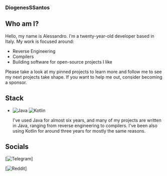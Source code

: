 ###  DiogenesSSantos

## Who am I?

Hello, my name is Alessandro. I'm a twenty-year-old developer based in Italy.
My work is focused around:
- Reverse Engineering
- Compilers
- Building software for open-source projects I like

Please take a look at my pinned projects to learn more and follow me to see my next projects take shape.
If you want to help me out, consider becoming a sponsor.

## Stack

- ![Java](https://img.shields.io/badge/Java-ED8B00?style=for-the-badge&logo=openjdk&logoColor=white) ![Kotlin](https://img.shields.io/badge/Kotlin-7F52FF?style=for-the-badge&logo=Kotlin&logoColor=white)
  
  I've used Java for almost six years, and many of my projects are written in Java, ranging from reverse engineering to compilers.
  I've been also using Kotlin for around three years for mostly the same reasons.
  
## Socials
[![Telegram](https://img.shields.io/badge/Telegram-000?style=for-the-badge&logo=telegram&logoColor=2CA5E0)]

[![Reddit](https://img.shields.io/badge/Reddit-000?style=for-the-badge&logo=reddit&logoColor=FF4500)]
 
